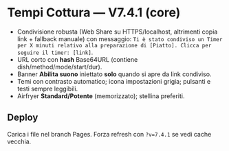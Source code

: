 # Tempi Cottura — V7.4.1 (core)

- Condivisione robusta (Web Share su HTTPS/localhost, altrimenti copia link + fallback manuale) con messaggio:
  `Ti è stato condiviso un Timer per X minuti relativo alla preparazione di [Piatto]. Clicca per seguire il timer: [link]`.
- URL corto con **hash** Base64URL (contiene dish/method/mode/start/dur).
- Banner **Abilita suono** iniettato **solo** quando si apre da link condiviso.
- Temi con contrasto automatico; icona impostazioni grigia; pulsanti e testi sempre leggibili.
- Airfryer **Standard/Potente** (memorizzato); stellina preferiti.

## Deploy
Carica i file nel branch Pages. Forza refresh con `?v=7.4.1` se vedi cache vecchia.
